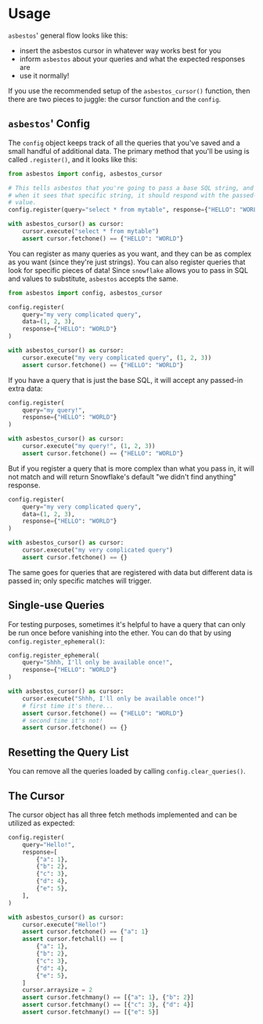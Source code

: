 # Usage

`asbestos`' general flow looks like this:

- insert the asbestos cursor in whatever way works best for you
- inform `asbestos` about your queries and what the expected responses are
- use it normally!

If you use the recommended setup of the `asbestos_cursor()` function, then there are two pieces to juggle: the cursor function and the `config`.

## `asbestos`' Config

The `config` object keeps track of all the queries that you've saved and a small handful of additional data. The primary method that you'll be using is called `.register()`, and it looks like this:

```python
from asbestos import config, asbestos_cursor

# This tells asbestos that you're going to pass a base SQL string, and
# when it sees that specific string, it should respond with the passed-in
# value.
config.register(query="select * from mytable", response={"HELLO": "WORLD"})

with asbestos_cursor() as cursor:
    cursor.execute("select * from mytable")
    assert cursor.fetchone() == {"HELLO": "WORLD"}
```

You can register as many queries as you want, and they can be as complex as you want (since they're just strings). You can also register queries that look for specific pieces of data! Since `snowflake` allows you to pass in SQL and values to substitute, `asbestos` accepts the same.

```python
from asbestos import config, asbestos_cursor

config.register(
    query="my very complicated query",
    data=(1, 2, 3),
    response={"HELLO": "WORLD"}
)

with asbestos_cursor() as cursor:
    cursor.execute("my very complicated query", (1, 2, 3))
    assert cursor.fetchone() == {"HELLO": "WORLD"}
```

If you have a query that is just the base SQL, it will accept any passed-in extra data:

```python
config.register(
    query="my query!",
    response={"HELLO": "WORLD"}
)

with asbestos_cursor() as cursor:
    cursor.execute("my query!", (1, 2, 3))
    assert cursor.fetchone() == {"HELLO": "WORLD"}
```

But if you register a query that is more complex than what you pass in, it will not match and will return Snowflake's default "we didn't find anything" response.

```python
config.register(
    query="my very complicated query",
    data=(1, 2, 3),
    response={"HELLO": "WORLD"}
)

with asbestos_cursor() as cursor:
    cursor.execute("my very complicated query")
    assert cursor.fetchone() == {}
```

The same goes for queries that are registered with data but different data is passed in; only specific matches will trigger.

## Single-use Queries

For testing purposes, sometimes it's helpful to have a query that can only be run once before vanishing into the ether. You can do that by using `config.register_ephemeral()`:

```python
config.register_ephemeral(
    query="Shhh, I'll only be available once!",
    response={"HELLO": "WORLD"}
)

with asbestos_cursor() as cursor:
    cursor.execute("Shhh, I'll only be available once!")
    # first time it's there...
    assert cursor.fetchone() == {"HELLO": "WORLD"}
    # second time it's not!
    assert cursor.fetchone() == {}
```

## Resetting the Query List

You can remove all the queries loaded by calling `config.clear_queries()`.

## The Cursor

The cursor object has all three fetch methods implemented and can be utilized as expected:

```python
config.register(
    query="Hello!",
    response=[
        {"a": 1},
        {"b": 2},
        {"c": 3},
        {"d": 4},
        {"e": 5},
    ],
)

with asbestos_cursor() as cursor:
    cursor.execute("Hello!")
    assert cursor.fetchone() == {"a": 1}
    assert cursor.fetchall() == [
        {"a": 1},
        {"b": 2},
        {"c": 3},
        {"d": 4},
        {"e": 5},
    ]
    cursor.arraysize = 2
    assert cursor.fetchmany() == [{"a": 1}, {"b": 2}]
    assert cursor.fetchmany() == [{"c": 3}, {"d": 4}]
    assert cursor.fetchmany() == [{"e": 5}]
```
